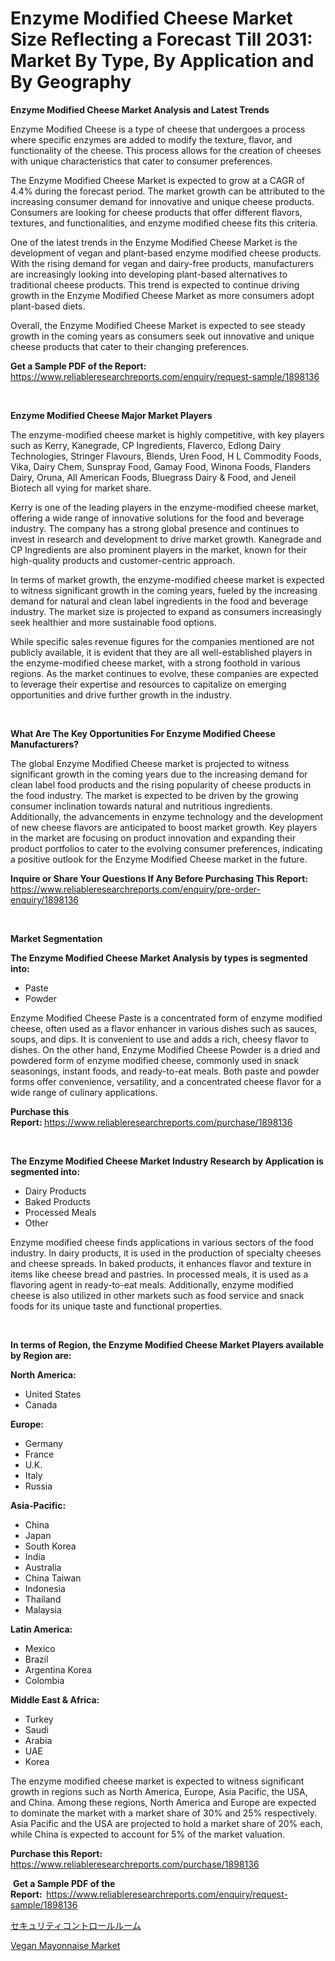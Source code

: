 <p><h1>Enzyme Modified Cheese Market Size Reflecting a Forecast Till 2031: Market By Type, By Application and By Geography</h1></p><p><strong>Enzyme Modified Cheese Market Analysis and Latest Trends</strong></p>
<p><p>Enzyme Modified Cheese is a type of cheese that undergoes a process where specific enzymes are added to modify the texture, flavor, and functionality of the cheese. This process allows for the creation of cheeses with unique characteristics that cater to consumer preferences.</p><p>The Enzyme Modified Cheese Market is expected to grow at a CAGR of 4.4% during the forecast period. The market growth can be attributed to the increasing consumer demand for innovative and unique cheese products. Consumers are looking for cheese products that offer different flavors, textures, and functionalities, and enzyme modified cheese fits this criteria.</p><p>One of the latest trends in the Enzyme Modified Cheese Market is the development of vegan and plant-based enzyme modified cheese products. With the rising demand for vegan and dairy-free products, manufacturers are increasingly looking into developing plant-based alternatives to traditional cheese products. This trend is expected to continue driving growth in the Enzyme Modified Cheese Market as more consumers adopt plant-based diets.</p><p>Overall, the Enzyme Modified Cheese Market is expected to see steady growth in the coming years as consumers seek out innovative and unique cheese products that cater to their changing preferences.</p></p>
<p><strong>Get a Sample PDF of the Report:&nbsp;</strong> <a href="https://www.reliableresearchreports.com/enquiry/request-sample/1898136">https://www.reliableresearchreports.com/enquiry/request-sample/1898136</a></p>
<p>&nbsp;</p>
<p><strong>Enzyme Modified Cheese Major Market Players</strong></p>
<p><p>The enzyme-modified cheese market is highly competitive, with key players such as Kerry, Kanegrade, CP Ingredients, Flaverco, Edlong Dairy Technologies, Stringer Flavours, Blends, Uren Food, H L Commodity Foods, Vika, Dairy Chem, Sunspray Food, Gamay Food, Winona Foods, Flanders Dairy, Oruna, All American Foods, Bluegrass Dairy & Food, and Jeneil Biotech all vying for market share.</p><p>Kerry is one of the leading players in the enzyme-modified cheese market, offering a wide range of innovative solutions for the food and beverage industry. The company has a strong global presence and continues to invest in research and development to drive market growth. Kanegrade and CP Ingredients are also prominent players in the market, known for their high-quality products and customer-centric approach.</p><p>In terms of market growth, the enzyme-modified cheese market is expected to witness significant growth in the coming years, fueled by the increasing demand for natural and clean label ingredients in the food and beverage industry. The market size is projected to expand as consumers increasingly seek healthier and more sustainable food options.</p><p>While specific sales revenue figures for the companies mentioned are not publicly available, it is evident that they are all well-established players in the enzyme-modified cheese market, with a strong foothold in various regions. As the market continues to evolve, these companies are expected to leverage their expertise and resources to capitalize on emerging opportunities and drive further growth in the industry.</p></p>
<p>&nbsp;</p>
<p><strong>What Are The Key Opportunities For Enzyme Modified Cheese Manufacturers?</strong></p>
<p><p>The global Enzyme Modified Cheese market is projected to witness significant growth in the coming years due to the increasing demand for clean label food products and the rising popularity of cheese products in the food industry. The market is expected to be driven by the growing consumer inclination towards natural and nutritious ingredients. Additionally, the advancements in enzyme technology and the development of new cheese flavors are anticipated to boost market growth. Key players in the market are focusing on product innovation and expanding their product portfolios to cater to the evolving consumer preferences, indicating a positive outlook for the Enzyme Modified Cheese market in the future.</p></p>
<p><strong>Inquire or Share Your Questions If Any Before Purchasing This Report:</strong> <a href="https://www.reliableresearchreports.com/enquiry/pre-order-enquiry/1898136">https://www.reliableresearchreports.com/enquiry/pre-order-enquiry/1898136</a></p>
<p>&nbsp;</p>
<p><strong>Market Segmentation</strong></p>
<p><strong>The Enzyme Modified Cheese Market Analysis by types is segmented into:</strong></p>
<p><ul><li>Paste</li><li>Powder</li></ul></p>
<p><p>Enzyme Modified Cheese Paste is a concentrated form of enzyme modified cheese, often used as a flavor enhancer in various dishes such as sauces, soups, and dips. It is convenient to use and adds a rich, cheesy flavor to dishes. On the other hand, Enzyme Modified Cheese Powder is a dried and powdered form of enzyme modified cheese, commonly used in snack seasonings, instant foods, and ready-to-eat meals. Both paste and powder forms offer convenience, versatility, and a concentrated cheese flavor for a wide range of culinary applications.</p></p>
<p><strong>Purchase this Report:&nbsp;</strong><a href="https://www.reliableresearchreports.com/purchase/1898136">https://www.reliableresearchreports.com/purchase/1898136</a></p>
<p>&nbsp;</p>
<p><strong>The Enzyme Modified Cheese Market Industry Research by Application is segmented into:</strong></p>
<p><ul><li>Dairy Products</li><li>Baked Products</li><li>Processed Meals</li><li>Other</li></ul></p>
<p><p>Enzyme modified cheese finds applications in various sectors of the food industry. In dairy products, it is used in the production of specialty cheeses and cheese spreads. In baked products, it enhances flavor and texture in items like cheese bread and pastries. In processed meals, it is used as a flavoring agent in ready-to-eat meals. Additionally, enzyme modified cheese is also utilized in other markets such as food service and snack foods for its unique taste and functional properties.</p></p>
<p>&nbsp;</p>
<p><strong>In terms of Region, the Enzyme Modified Cheese Market Players available by Region are:</strong></p>
<p>
    <p> <strong> North America: </strong>
        <ul>
            <li>United States</li>
            <li>Canada</li>
        </ul>
        </p> 
    <p> <strong> Europe: </strong>
        <ul>
            <li>Germany</li>
            <li>France</li>
            <li>U.K.</li>
            <li>Italy</li>
            <li>Russia</li>
        </ul>
        </p> 
    <p> <strong> Asia-Pacific: </strong>
        <ul>
            <li>China</li>
            <li>Japan</li>
            <li>South Korea</li>
            <li>India</li>
            <li>Australia</li>
            <li>China Taiwan</li>
            <li>Indonesia</li>
            <li>Thailand</li>
            <li>Malaysia</li>
        </ul>
        </p> 
    <p> <strong> Latin America: </strong>
        <ul>
            <li>Mexico</li>
            <li>Brazil</li>
            <li>Argentina Korea</li>
            <li>Colombia</li>
        </ul>
        </p> 
    <p> <strong> Middle East & Africa: </strong>
        <ul>
            <li>Turkey</li>
            <li>Saudi</li>
            <li>Arabia</li>
            <li>UAE</li>
            <li>Korea</li>
        </ul>
    </p>
    </p>
<p><p>The enzyme modified cheese market is expected to witness significant growth in regions such as North America, Europe, Asia Pacific, the USA, and China. Among these regions, North America and Europe are expected to dominate the market with a market share of 30% and 25% respectively. Asia Pacific and the USA are projected to hold a market share of 20% each, while China is expected to account for 5% of the market valuation.</p></p>
<p><strong>Purchase this Report: </strong><a href="https://www.reliableresearchreports.com/purchase/1898136">https://www.reliableresearchreports.com/purchase/1898136</a></p>
<p>&nbsp;<strong>Get a Sample PDF of the Report:&nbsp;&nbsp;</strong><a href="https://www.reliableresearchreports.com/enquiry/request-sample/1898136">https://www.reliableresearchreports.com/enquiry/request-sample/1898136</a></p>
<p><strong></strong></p>
<p><p><a href="https://github.com/sghwr779811674/Market-Research-Report-List-1/blob/main/156870117513.md">セキュリティコントロールルーム</a></p><p><a href="https://github.com/lbird53714/Market-Research-Report-List-4/blob/main/vegan-mayonnaise-market.md">Vegan Mayonnaise Market</a></p></p>